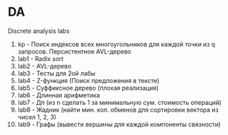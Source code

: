 # DA
Discrete analysis labs

1.  kp   - Поиск индексов всех многоугольников для каждой точки из q запросов. Персистентное AVL-дерево 
2.  lab1 - Radix sort
3.  lab2 - AVL-дерево
4.  lab3 - Тесты для 2ой лабы
5.  lab4 - Z-функция (Поиск предложения в тексте)
6.  lab5 - Суффиксное дерево (плохая реализация)
7.  lab6 - Длинная арифметика
8.  lab7 - Дп (из n сделать 1 за минимальную сум. стоимость операций)
9.  lab8 - Жадник (найти мин. кол. обменов для сортировки вектора из чисел 1, 2, 3)
10. lab9 - Графы (вывести вершины для каждой компоненты связности)
